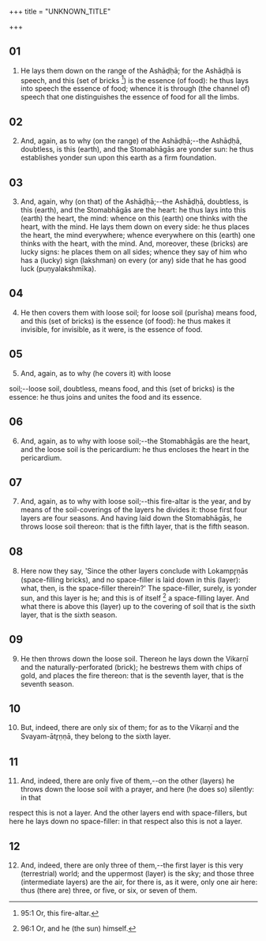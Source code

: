 +++
title = "UNKNOWN_TITLE"

+++


## 01
1. He lays them down on the range of the Ashāḍḥā; for the Ashāḍḥā is speech, and this (set of bricks [^egg_178]) is the essence (of food): he thus lays into speech the essence of food; whence it is through (the channel of) speech that one distinguishes the essence of food for all the limbs.

[^egg_178]: 95:1 Or, this fire-altar.

## 02
2. And, again, as to why (on the range) of the Ashāḍḥā;--the Ashāḍḥā, doubtless, is this (earth), and the Stomabhāgās are yonder sun: he thus establishes yonder sun upon this earth as a firm foundation.

## 03
3. And, again, why (on that) of the Ashāḍḥā;--the Ashāḍḥā, doubtless, is this (earth), and the Stomabhāgās are the heart: he thus lays into this (earth) the heart, the mind: whence on this (earth) one thinks with the heart, with the mind. He lays them down on every side: he thus places the heart, the mind everywhere; whence everywhere on this (earth) one thinks with the heart, with the mind. And, moreover, these (bricks) are lucky signs: he places them on all sides; whence they say of him who has a (lucky) sign (lakshman) on every (or any) side that he has good luck (puṇyalakshmīka).

## 04
4. He then covers them with loose soil; for loose soil (purīsha) means food, and this (set of bricks) is the essence (of food): he thus makes it invisible, for invisible, as it were, is the essence of food.

## 05
5. And, again, as to why (he covers it) with loose

soil;--loose soil, doubtless, means food, and this (set of bricks) is the essence: he thus joins and unites the food and its essence.

## 06
6. And, again, as to why with loose soil;--the Stomabhāgās are the heart, and the loose soil is the pericardium: he thus encloses the heart in the pericardium.

## 07
7. And, again, as to why with loose soil;--this fire-altar is the year, and by means of the soil-coverings of the layers he divides it: those first four layers are four seasons. And having laid down the Stomabhāgās, he throws loose soil thereon: that is the fifth layer, that is the fifth season.

## 08
8. Here now they say, 'Since the other layers conclude with Lokampr̥ṇās (space-filling bricks), and no space-filler is laid down in this (layer): what, then, is the space-filler therein?' The space-filler, surely, is yonder sun, and this layer is he; and this is of itself [^egg_179] a space-filling layer. And what there is above this (layer) up to the covering of soil that is the sixth layer, that is the sixth season.

[^egg_179]: 96:1 Or, and he (the sun) himself.

## 09
9. He then throws down the loose soil. Thereon he lays down the Vikarṇī and the naturally-perforated (brick); he bestrews them with chips of gold, and places the fire thereon: that is the seventh layer, that is the seventh season.

## 10
10. But, indeed, there are only six of them; for as to the Vikarṇī and the Svayam-ātr̥ṇṇā, they belong to the sixth layer.

## 11
11. And, indeed, there are only five of them,--on the other (layers) he throws down the loose soil with a prayer, and here (he does so) silently: in that

respect this is not a layer. And the other layers end with space-fillers, but here he lays down no space-filler: in that respect also this is not a layer.

## 12
12. And, indeed, there are only three of them,--the first layer is this very (terrestrial) world; and the uppermost (layer) is the sky; and those three (intermediate layers) are the air, for there is, as it were, only one air here: thus (there are) three, or five, or six, or seven of them.

